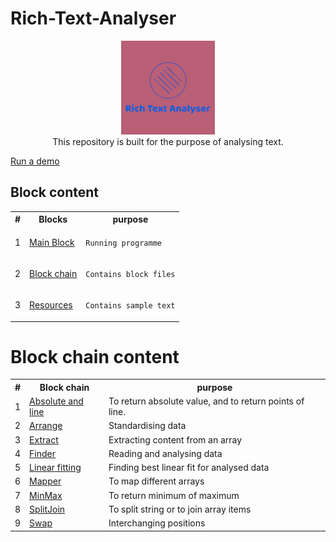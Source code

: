 # Rich-Text-Analyser
<p align="center">
<img src="https://github.com/amispam/Rich-Text-Analyser/raw/main/IMG/8cd8232b-e956-465f-a33f-cd2995e8fe4d_200x200.png" alt="avatar" height="150" width="150"><br/>
This repository is built for the purpose of analysing text.</p>


[Run a demo](https://repl.it/@Rohit199/RichTextAnalyser?lite=true&outputonly=1)


<h2>Block content</h2>
<table><th>#</th><th>Blocks</th><th>purpose</th>
<tr>
<td>1</td><td><a href="https://github.com/amispam/Rich-Text-Analyser/tree/main/main%20block">Main Block</a></td><td>

`Running programme`

</td>
</tr>
<tr>
 <td>2</td><td><a href="https://github.com/amispam/Rich-Text-Analyser/tree/main/BlockChain">Block chain</a></td><td>

`Contains block files`

</td>
  </tr>
<tr>
<td>3</td><td><a href="https://github.com/amispam/Rich-Text-Analyser/tree/main/Resources">Resources</a></td><td>

`Contains sample text`

</td></tr>
</table>
<h1>Block chain content</h1>
<table>
<th>#</th><th>Block chain</th><th>purpose</th>
<tr><td>1</td><td><a href="https://github.com/amispam/Rich-Text-Analyser/blob/main/BlockChain/absAndLine.py">Absolute and line</a></td><td>To return absolute value, and to return points of line.</td></tr>
<tr><td>2</td><td><a href="https://github.com/amispam/Rich-Text-Analyser/blob/main/BlockChain/arrange.py">Arrange</a></td><td>Standardising data</td></tr>
<tr><td>3</td><td><a href="https://github.com/amispam/Rich-Text-Analyser/blob/main/BlockChain/extract.py">Extract</a></td><td>Extracting content from an array</td></tr>
<tr><td>4</td><td><a href="https://github.com/amispam/Rich-Text-Analyser/blob/main/BlockChain/finder.py">Finder</a></td><td>Reading and analysing data</td></tr>
<tr><td>5</td><td><a href="https://github.com/amispam/Rich-Text-Analyser/blob/main/BlockChain/linearFitting.py">Linear fitting</a></td><td>Finding best linear fit for analysed data</td></tr>
<tr><td>6</td><td><a href="https://github.com/amispam/Rich-Text-Analyser/blob/main/BlockChain/mapper.py">Mapper</a></td><td>To map different arrays</td></tr>
<tr><td>7</td><td><a href="https://github.com/amispam/Rich-Text-Analyser/blob/main/BlockChain/minMax.py">MinMax</a></td><td>To return minimum of maximum</td></tr>
<tr><td>8</td><td><a href="https://github.com/amispam/Rich-Text-Analyser/blob/main/BlockChain/splitJoin.py">SplitJoin</a></td><td>To split string or to join array items</td></tr>
<tr><td>9</td><td><a href="https://github.com/amispam/Rich-Text-Analyser/blob/main/BlockChain/swap.py">Swap</a></td><td>Interchanging positions</td></tr>
</table>
